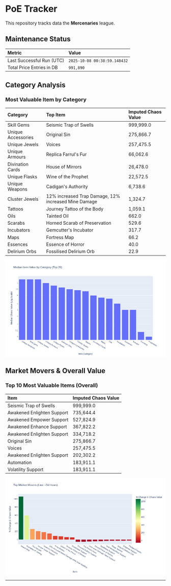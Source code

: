 # PoE Tracker

This repository tracks data the **Mercenaries** league.

## Maintenance Status

<!-- START_MAINTENANCE -->
| Metric | Value |
|:---|:---|
| Last Successful Run (UTC) | `2025-10-08 00:38:59.148432` |
| Total Price Entries in DB | `991,890` |

<!-- END_MAINTENANCE -->

## Category Analysis

<!-- START_CATEGORY_ANALYSIS -->
### Most Valuable Item by Category
| Category | Top Item | Imputed Chaos Value |
| :--- | :--- | :--- |
| Skill Gems | Seismic Trap of Swells | 999,999.0 |
| Unique Accessories | Original Sin | 275,866.7 |
| Unique Jewels | Voices | 257,475.5 |
| Unique Armours | Replica Farrul's Fur | 66,062.6 |
| Divination Cards | House of Mirrors | 26,478.0 |
| Unique Flasks | Wine of the Prophet | 22,572.5 |
| Unique Weapons | Cadigan's Authority | 6,738.6 |
| Cluster Jewels | 12% increased Trap Damage, 12% increased Mine Damage | 1,324.7 |
| Tattoos | Journey Tattoo of the Body | 1,059.1 |
| Oils | Tainted Oil | 662.0 |
| Scarabs | Horned Scarab of Preservation | 529.6 |
| Incubators | Gemcutter's Incubator | 317.7 |
| Maps | Fortress Map | 66.2 |
| Essences | Essence of Horror | 40.0 |
| Delirium Orbs | Fossilised Delirium Orb | 22.9 |


![Category Analysis Chart](charts/category_analysis.png)
<!-- END_CATEGORY_ANALYSIS -->

## Market Movers & Overall Value

<!-- START_ANALYSIS -->
### Top 10 Most Valuable Items (Overall)
| Item | Imputed Chaos Value |
| :--- | :--- |
| Seismic Trap of Swells | 999,999.0 |
| Awakened Enlighten Support | 735,644.4 |
| Awakened Empower Support | 527,824.9 |
| Awakened Enhance Support | 367,822.2 |
| Awakened Enlighten Support | 334,718.2 |
| Original Sin | 275,866.7 |
| Voices | 257,475.5 |
| Awakened Enlighten Support | 202,302.2 |
| Automation | 183,911.1 |
| Volatility Support | 183,911.1 |


![Market Movers Chart](charts/market_movers.png)
<!-- END_ANALYSIS -->

---
